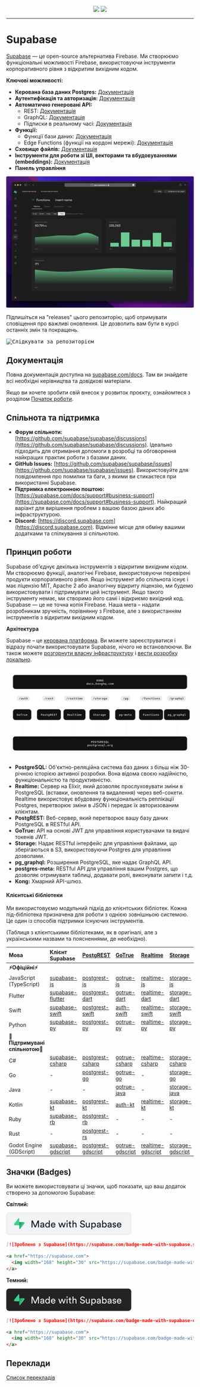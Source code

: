 <p align="center">
<img src="https://user-images.githubusercontent.com/8291514/213727234-cda046d6-28c6-491a-b284-b86c5cede25d.png#gh-light-mode-only">
<img src="https://user-images.githubusercontent.com/8291514/213727225-56186826-bee8-43b5-9b15-86e839d89393.png#gh-dark-mode-only">
</p>

---

# Supabase

[Supabase](https://supabase.com) — це open-source альтернатива Firebase. Ми створюємо функціональні можливості Firebase, використовуючи інструменти корпоративного рівня з відкритим вихідним кодом.

**Ключові можливості:**

*   **Керована база даних Postgres:** [Документація](https://supabase.com/docs/guides/database)
*   **Аутентифікація та авторизація:** [Документація](https://supabase.com/docs/guides/auth)
*   **Автоматично генеровані API:**
    *   REST: [Документація](https://supabase.com/docs/guides/api)
    *   GraphQL: [Документація](https://supabase.com/docs/guides/graphql)
    *   Підписки в реальному часі: [Документація](https://supabase.com/docs/guides/realtime)
*   **Функції:**
    *   Функції бази даних: [Документація](https://supabase.com/docs/guides/database/functions)
    *   Edge Functions (функції на кордоні мережі): [Документація](https://supabase.com/docs/guides/functions)
*   **Сховище файлів:** [Документація](https://supabase.com/docs/guides/storage)
* **Інструменти для роботи зі ШІ, векторами та вбудовуваннями (embeddings):** [Документація](https://supabase.com/docs/guides/ai)
*   **Панель управління**

![Панель управління Supabase](https://raw.githubusercontent.com/supabase/supabase/master/apps/www/public/images/github/supabase-dashboard.png)

Підпишіться на "releases" цього репозиторію, щоб отримувати сповіщення про важливі оновлення. Це дозволить вам бути в курсі останніх змін та покращень.

<kbd><img src="https://raw.githubusercontent.com/supabase/supabase/d5f7f413ab356dc1a92075cb3cee4e40a957d5b1/web/static/watch-repo.gif" alt="Слідкувати за репозиторієм"/></kbd>

## Документація

Повна документація доступна на [supabase.com/docs](https://supabase.com/docs). Там ви знайдете всі необхідні керівництва та довідкові матеріали.

Якщо ви хочете зробити свій внесок у розвиток проєкту, ознайомтеся з розділом [Початок роботи](./../DEVELOPERS.md).

## Спільнота та підтримка

*   **Форум спільноти:** [https://github.com/supabase/supabase/discussions](https://github.com/supabase/supabase/discussions). Ідеально підходить для отримання допомоги в розробці та обговорення найкращих практик роботи з базами даних.
*   **GitHub Issues:** [https://github.com/supabase/supabase/issues](https://github.com/supabase/supabase/issues). Використовуйте для повідомлення про помилки та баги, з якими ви стикаєтеся при використанні Supabase.
*   **Підтримка електронною поштою:** [https://supabase.com/docs/support#business-support](https://supabase.com/docs/support#business-support). Найкращий варіант для вирішення проблем з вашою базою даних або інфраструктурою.
*   **Discord:** [https://discord.supabase.com](https://discord.supabase.com). Відмінне місце для обміну вашими додатками та спілкування зі спільнотою.

## Принцип роботи

Supabase об'єднує декілька інструментів з відкритим вихідним кодом. Ми створюємо функції, аналогічні Firebase, використовуючи перевірені продукти корпоративного рівня. Якщо інструмент або спільнота існує і має ліцензію MIT, Apache 2 або аналогічну відкриту ліцензію, ми будемо використовувати і підтримувати цей інструмент. Якщо такого інструменту немає, ми створимо його самі і відкриємо вихідний код. Supabase — це не точна копія Firebase. Наша мета – надати розробникам зручність, порівнянну з Firebase, але з використанням інструментів з відкритим вихідним кодом.

**Архітектура**

Supabase – це [керована платформа](https://supabase.com/dashboard). Ви можете зареєструватися і відразу почати використовувати Supabase, нічого не встановлюючи. Ви також можете [розгорнути власну інфраструктуру](https://supabase.com/docs/guides/hosting/overview) і [вести розробку локально](https://supabase.com/docs/guides/local-development).

![Архітектура](./../apps/docs/public/img/supabase-architecture.svg)

*   **PostgreSQL:** Об'єктно-реляційна система баз даних з більш ніж 30-річною історією активної розробки. Вона відома своєю надійністю, функціональністю та продуктивністю.
*   **Realtime:** Сервер на Elixir, який дозволяє прослуховувати зміни в PostgreSQL (вставки, оновлення та видалення) через веб-сокети. Realtime використовує вбудовану функціональність реплікації Postgres, перетворює зміни в JSON і передає їх авторизованим клієнтам.
*   **PostgREST:** Веб-сервер, який перетворює вашу базу даних PostgreSQL в RESTful API.
*   **GoTrue:** API на основі JWT для управління користувачами та видачі токенів JWT.
*   **Storage:** Надає RESTful інтерфейс для управління файлами, що зберігаються в S3, використовуючи Postgres для управління дозволами.
*   **pg_graphql:** Розширення PostgreSQL, яке надає GraphQL API.
*   **postgres-meta:** RESTful API для управління вашим Postgres, що дозволяє отримувати таблиці, додавати ролі, виконувати запити і т.д.
*   **Kong:** Хмарний API-шлюз.

#### Клієнтські бібліотеки

Ми використовуємо модульний підхід до клієнтських бібліотек. Кожна під-бібліотека призначена для роботи з однією зовнішньою системою. Це один із способів підтримки існуючих інструментів.

(Таблиця з клієнтськими бібліотеками, як в оригіналі, але з українськими назвами та поясненнями, де необхідно).

| Мова                       | Клієнт Supabase                                                     | [PostgREST](https://www.postgresql.org/)                                                                         | [GoTrue](https://github.com/supabase/gotrue)                                                                                | [Realtime](https://github.com/supabase/realtime)                                                                              | [Storage](https://github.com/supabase/storage-api)                                                                                 | Functions                                                                               |
| :-------------------------- | :------------------------------------------------------------------ | :-------------------------------------------------------------------------------- | :------------------------------------------------------------------------------------ | :----------------------------------------------------------------------------------- | :-------------------------------------------------------------------------------------- | :----------------------------------------------------------------------------------- |
| **⚡️Офіційні⚡️**      |                                                                     |                                                                                   |                                                                                      |                                                                                     |                                                                                        |                                                                                      |
| JavaScript (TypeScript)     | [supabase-js](https://github.com/supabase/supabase-js)               | [postgrest-js](https://github.com/supabase/postgrest-js)                             | [gotrue-js](https://github.com/supabase/gotrue-js)                                     | [realtime-js](https://github.com/supabase/realtime-js)                                 | [storage-js](https://github.com/supabase/storage-js)                                   | [functions-js](https://github.com/supabase/functions-js)                             |
| Flutter                     | [supabase-flutter](https://github.com/supabase/supabase-flutter)     | [postgrest-dart](https://github.com/supabase/postgrest-dart)                         | [gotrue-dart](https://github.com/supabase/gotrue-dart)                                 | [realtime-dart](https://github.com/supabase/realtime-dart)                             | [storage-dart](https://github.com/supabase/storage-dart)                               | [functions-dart](https://github.com/supabase/functions-dart)                         |
| Swift                      | [supabase-swift](https://github.com/supabase/supabase-swift)          | [postgrest-swift](https://github.com/supabase/supabase-swift/tree/main/Sources/PostgREST) | [auth-swift](https://github.com/supabase/supabase-swift/tree/main/Sources/Auth)     | [realtime-swift](https://github.com/supabase/supabase-swift/tree/main/Sources/Realtime) | [storage-swift](https://github.com/supabase/supabase-swift/tree/main/Sources/Storage) | [functions-swift](https://github.com/supabase/supabase-swift/tree/main/Sources/Functions) |
| Python                      | [supabase-py](https://github.com/supabase/supabase-py)               | [postgrest-py](https://github.com/supabase/postgrest-py)                             | [gotrue-py](https://github.com/supabase/gotrue-py)                                     | [realtime-py](https://github.com/supabase/realtime-py)                                 | [storage-py](https://github.com/supabase/storage-py)                                   | [functions-py](https://github.com/supabase/functions-py)                             |
| **💚Підтримувані спільнотою💚** |                                                                     |                                                                                   |                                                                                      |                                                                                     |                                                                                        |                                                                                      |
| C#                          | [supabase-csharp](https://github.com/supabase-community/supabase-csharp) | [postgrest-csharp](https://github.com/supabase-community/postgrest-csharp)           | [gotrue-csharp](https://github.com/supabase-community/gotrue-csharp)                 | [realtime-csharp](https://github.com/supabase-community/realtime-csharp)             | [storage-csharp](https://github.com/supabase-community/storage-csharp)                 | [functions-csharp](https://github.com/supabase-community/functions-csharp)           |
| Go                          | -                                                                   | [postgrest-go](https://github.com/supabase-community/postgrest-go)                     | [gotrue-go](https://github.com/supabase-community/gotrue-go)                           | -                                                                                   | [storage-go](https://github.com/supabase-community/storage-go)                       | [functions-go](https://github.com/supabase-community/functions-go)                   |
| Java                        | -                                                                   | -                                                                                   | [gotrue-java](https://github.com/supabase-community/gotrue-java)                       | -                                                                                   | [storage-java](https://github.com/supabase-community/storage-java)                   | -                                                                                   |
| Kotlin                      | [supabase-kt](https://github.com/supabase-community/supabase-kt)       | [postgrest-kt](https://github.com/supabase-community/supabase-kt/tree/master/Postgrest) | [auth-kt](https://github.com/supabase-community/supabase-kt/tree/master/Auth)         | [realtime-kt](https://github.com/supabase-community/supabase-kt/tree/master/Realtime)   | [storage-kt](https://github.com/supabase-community/supabase-kt/tree/master/Storage)   | [functions-kt](https://github.com/supabase-community/supabase-kt/tree/master/Functions) |
| Ruby                      | [supabase-rb](https://github.com/supabase-community/supabase-rb)      |      [postgrest-rb](https://github.com/supabase-community/postgrest-rb)                                                                             |    -                                                                                  |        -                                                                            |     -                                                                                 |          -                                                                          |
| Rust                      |      -                                                                 |       [postgrest-rs](https://github.com/supabase-community/postgrest-rs)                                                                            |      -                                                                                 |       -                                                                             |       -                                                                                |         -                                                                           |
| Godot Engine (GDScript)      |   [supabase-gdscript](https://github.com/supabase-community/godot-engine.supabase)                                                                  |        [postgrest-gdscript](https://github.com/supabase-community/postgrest-gdscript)                                                                            |        [gotrue-gdscript](https://github.com/supabase-community/gotrue-gdscript)                                                                                |    [realtime-gdscript](https://github.com/supabase-community/realtime-gdscript)                                                                                  |         [storage-gdscript](https://github.com/supabase-community/storage-gdscript)                                                                                 |  [functions-gdscript](https://github.com/supabase-community/functions-gdscript)                                                                                       |

## Значки (Badges)

Ви можете використовувати ці значки, щоб показати, що ваш додаток створено за допомогою Supabase:

**Світлий:**

![Зроблено з Supabase](./../apps/www/public/badge-made-with-supabase.svg)

```md
[![Зроблено з Supabase](https://supabase.com/badge-made-with-supabase.svg)](https://supabase.com)
```

```html
<a href="https://supabase.com">
  <img width="168" height="30" src="https://supabase.com/badge-made-with-supabase.svg" alt="Зроблено з Supabase" />
</a>
```

**Темний:**

![Зроблено з Supabase (темна версія)](./../apps/www/public/badge-made-with-supabase-dark.svg)

```md
[![Зроблено з Supabase](https://supabase.com/badge-made-with-supabase-dark.svg)](https://supabase.com)
```

```html
<a href="https://supabase.com">
  <img width="168" height="30" src="https://supabase.com/badge-made-with-supabase-dark.svg" alt="Зроблено з Supabase" />
</a>
```

## Переклади

[Список перекладів](./languages.md)
